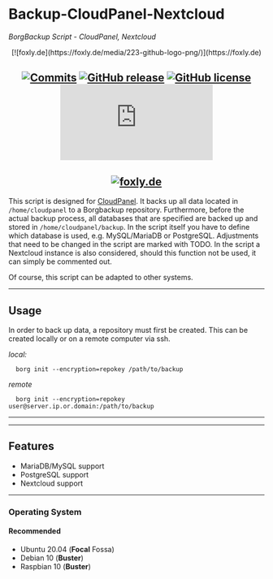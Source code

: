 # Backup-CloudPanel-Nextcloud
*BorgBackup Script - CloudPanel, Nextcloud*
<div align=center>
[![foxly.de](https://foxly.de/media/223-github-logo-png/)](https://foxly.de)

[![Commits](https://img.shields.io/github/last-commit/foxly-it/Backup-CloudPanel-Nextcloud?style=flat-square)](https://github.com/foxly-it/Backup-CloudPanel-Nextcloud/commits/main) [![GitHub release](https://img.shields.io/github/release/foxly-it/Backup-CloudPanel-Nextcloud?style=flat-square)](https://github.com/foxly-it/Backup-CloudPanel-Nextcloud/releases) [![GitHub license](https://img.shields.io/github/license/foxly-it/Backup-CloudPanel-Nextcloud?style=flat-square&color=lightgray)](LICENSE.md) [![GitHub file size in bytes](https://img.shields.io/github/size/foxly-it/Backup-CloudPanel-Nextcloud/backup.sh?style=flat-square)](https://github.com/foxly-it/Backup-CloudPanel-Nextcloud/blob/main/Backup-CloudPanel-Nextcloud.sh)
---
[![foxly.de](https://foxly.de/media/232-png-bild-png/)](https://foxly.de)
---
</div>

This script is designed for [CloudPanel](CloudPanel.io). It backs up all data located in ```/home/cloudpanel``` to a Borgbackup repository. Furthermore, before the actual backup process, all databases that are specified are backed up and stored in ```/home/cloudpanel/backup```. In the script itself you have to define which database is used, e.g. MySQL/MariaDB or PostgreSQL. Adjustments that need to be changed in the script are marked with TODO.
In the script a Nextcloud instance is also considered, should this function not be used, it can simply be commented out.

Of course, this script can be adapted to other systems.

---
## Usage

In order to back up data, a repository must first be created. This can be created locally or on a remote computer via ssh.

*local:*
```
  borg init --encryption=repokey /path/to/backup
```
*remote*
```
  borg init --encryption=repokey user@server.ip.or.domain:/path/to/backup
```
---
---

## Features

* MariaDB/MySQL support
* PostgreSQL support
* Nextcloud support

---

### Operating System

#### Recommended

* Ubuntu 20.04 (__Focal__ Fossa)
* Debian 10 (__Buster__)
* Raspbian 10 (__Buster__)
